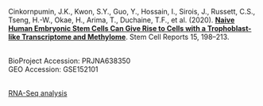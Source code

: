Cinkornpumin, J.K., Kwon, S.Y., Guo, Y., Hossain, I., Sirois, J., Russett, C.S., Tseng, H.-W., Okae, H., Arima, T., Duchaine, T.F., et al. (2020). **[Naive Human Embryonic Stem Cells Can Give Rise to Cells with a Trophoblast-like Transcriptome and Methylome](https://doi.org/10.1016/j.stemcr.2020.06.003)**. Stem Cell Reports 15, 198–213.

<br>
BioProject Accession: PRJNA638350<br>
GEO Accession: GSE152101<br>
<br>

[RNA-Seq analysis](
https://htmlpreview.github.io/?https://github.com/jlduan/Replica/blob/master/j.stemcr.2020.06.003/notebooks/analyze.html)<br>
